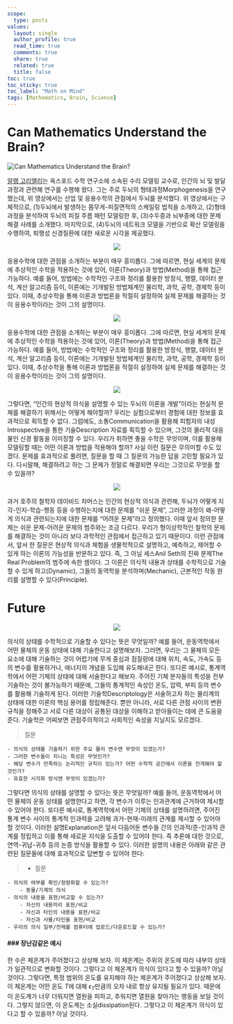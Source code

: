 ```yaml
---
scope:
  type: posts
values:
  layout: single
  author_profile: true
  read_time: true
  comments: true
  share: true
  related: true
  title: false
toc: true
toc_sticky: true
toc_label: "Math on Mind"
tags: [Mathematics, Brain, Science]
---
```


# Can Mathematics Understand the Brain?

![Can Mathematics Understand the Brain?](https://youtu.be/jYP3crI0wpc?si=MLlJJqaVcGbA3h-h)

[알랭 고리엘리](https://goriely.com/)는 옥스포드 수학 연구소에 소속된 수리 모델링 교수로, 인간의 뇌 및 발달 과정과 관련해 연구를 수행해 왔다. 그는 주로 두뇌의 형태과정Morphogenesis을 연구했는데, 위 영상에서는 산업 및 응용수학의 관점에서 두뇌를 분석했다. 위 영상에서는 구체적으로, (1)두뇌에서 발생하는 몸무게-피질면적의 스케일링 법칙을 소개하고, (2)형태과정을 분석하여 두뇌의 피질 주름 패턴 모델링한 후, (3)수두증과 뇌부종에 대한 문제 해결 사례를 소개했다. 마지막으로, (4)두뇌의 네트워크 모델을 기반으로 확산 모델링을 수행하여, 퇴행성 신경질환에 대한 새로운 시각을 제공했다.

<p align="center">
    <img src = "/assets/images/231104/1.png">
</p>
응용수학에 대한 관점을 소개하는 부분이 매우 흥미롭다. 그에 따르면, 현실 세계의 문제에 추상적인 수학을 적용하는 것에 있어, 이론(Theory)과 방법(Method)을 통해 접근 가능하다. 예를 들어, 방법에는 수학적인 구조와 정리를 활용한 방정식, 행렬, 데이터 분석, 계산 알고리즘 등이, 이론에는 기개발된 방법체계인 물리학, 과학, 공학, 경제학 등이 있다. 이때, 추상수학을 통해 이론과 방법론을 적절히 설정하여 실제 문제를 해결하는 것이 응용수학이라는 것이 그의 설명이다.

<p align="center">
    <img src = "/assets/images/231104/2.png">
</p>
응용수학에 대한 관점을 소개하는 부분이 매우 흥미롭다. 그에 따르면, 현실 세계의 문제에 추상적인 수학을 적용하는 것에 있어, 이론(Theory)과 방법(Method)을 통해 접근 가능하다. 예를 들어, 방법에는 수학적인 구조와 정리를 활용한 방정식, 행렬, 데이터 분석, 계산 알고리즘 등이, 이론에는 기개발된 방법체계인 물리학, 과학, 공학, 경제학 등이 있다. 이때, 추상수학을 통해 이론과 방법론을 적절히 설정하여 실제 문제를 해결하는 것이 응용수학이라는 것이 그의 설명이다.

<p align="center">
    <img src = "/assets/images/231104/3.png">
</p>
그렇다면, “인간의 현상적 의식을 설명할 수 있는 두뇌의 이론을 개발”이라는 현실적 문제를 해결하기 위해서는 어떻게 해야할까? 우리는 실험으로부터 경험에 대한 정보를 효과적으로 획득할 수 없다. 그럼에도, 소통Communication을 활용해 피험자의 내성Introspective을 통한 기술Description 자료를 획득할 수 있으며, 그것의 물리적 대응물인 신경 활동을 이미징할 수 있다. 우리가 취하면 좋을 수학은 무엇이며, 이를 활용해 모델링할 때는 어떤 이론과 방법을 적용해야 할까? 사실 이런 질문은 무의미할 수도 있겠다. 문제를 효과적으로 풀려면, 질문을 할 때 그 질문의 가능한 답을 고민할 필요가 있다. 다시말해, 해결하려고 하는 그 문제가 정말로 해결되면 우리는 그것으로 무엇을 할 수 있을까?

<p align="center">
    <img src = "/assets/images/231104/4.png">
</p>
과거 호주의 철학자 데이비드 차머스는 인간의 현상적 의식과 관련해, 두뇌가 어떻게 지각-인지-학습-행동 등을 수행하는지에 대한 문제를 “쉬운 문제”, 그러한 과정이 왜-어떻게 의식과 관련되는지에 대한 문제를 “어려운 문제”라고 정의했다. 이때 앞서 정의한 문제는 쉬운 문제-어려운 문제의 범주와는 조금 다르다. 우리가 형이상학적인 철학의 문제를 해결하는 것이 아니라 보다 과학적인 관점에서 접근하고 있기 때문이다. 이런 관점에서, 앞서 한 질문은 현상적 의식과 체험을 생물학적으로 설명하고, 예측하고, 제어할 수 있게 하는 이론의 가능성을 반문하고 있다. 즉, 그 아닐 세스Anil Seth의 진짜 문제The Real Problem의 범주에 속한 셈이다. 그 이론은 의식적 내용과 상태를 수학적으로 기술할 수 있게 하고(Dynamic), 그들의 동역학을 분석하며(Mechanic), 근본적인 작동 원리를 설명할 수 있다(Principle).

# Future

<p align="center">
    <img src = "/assets/images/231104/5.png">
</p>
의식의 상태를 수학적으로 기술할 수 있다는 뜻은 무엇일까? 예를 들어, 운동역학에서 어떤 물체의 운동 상태에 대해 기술한다고 설명해보자. 그러면, 우리는 그 물체의 모든 요소에 대해 기술하는 것이 어렵기에 무게 중심과 점질량에 대해 위치, 속도, 가속도 등의 변수를 활용하거나, 에너지의 개념을 도입해 유도해내곤 한다. 또다른 예시로, 통계역학에서 어떤 기체의 상태에 대해 서술한다고 해보자. 주어진 기체 분자들의 특성을 전부 기술하는 것이 불가능하기 때문에, 그들의 통계적인 속성인 온도, 압력, 부피 등의 변수를 활용해 기술하게 된다. 이러한 기술학Descriptology은 서술하고자 하는 물리계의 상태에 대한 이론의 핵심 용어를 정립해준다. 뿐만 아니라, 서로 다른 관점 사이의 변환 규칙을 정해주고 서로 다른 대상이 공통된 대상을 이해하고 받아들이는 데에 큰 도움을 준다. 기술학은 어찌보면 관점주의적이고 사회적인 속성을 지닐지도 모르겠다.

> 질문

    - 의식의 상태를 기술하기 위한 주요 물리 변수엔 무엇이 있겠는가?
    - 그러한 변수들이 지니는 특성은 무엇인가?
    - 해당 변수가 만족하는 논리적인 규칙이 있는가? 어떤 수학적 공간에서 이론을 전개해야 할 것인가?
    - 유효한 시각화 방식엔 무엇이 있겠는가?

그렇다면 의식의 상태를 설명할 수 있다는 뜻은 무엇일까? 예를 들어, 운동역학에서 어떤 물체의 운동 상태를 설명한다고 하면, 각 변수가 이루는 인과관계에 근거하여 제시할 수 있어야 한다. 또다른 예시로, 통계역학에서 어떤 기체의 상태를 설명하려면, 주어진 통계 변수 사이의 통계적 인과력을 고려해 과거-현재-미래의 관계를 제시할 수 있어야 할 것이다. 이러한 설명Explanation은 앞서 다듬어둔 변수들 간의 인과적/준-인과적 관계를 정립하고 이를 통해 새로운 지식을 도출할 수 있어야 한다. 즉 추론에 대한 것으로, 연역-귀납-귀추 등의 논증 방식을 활용할 수 있다. 이러한 설명의 내용은 아래와 같은 관련된 질문들에 대해 효과적으로 답변할 수 있어야 한다:

> - 질문

    - 의식의 여부를 확인/정량화할 수 있는가?
        - 동물/기계의 의식
    - 의식의 내용을 표현/비교할 수 있는가?
        - 자신의 내용끼리 표현/비교
        - 자신과 타인의 내용을 표현/비교
        - 자신과 사물/타인을 표현/비교
    - 우리의 의식 일부/전체를 컴퓨터에 업로드/다운로드할 수 있는가?

#### ### 장난감같은 예시

한 수은 체온계가 주어졌다고 상상해 보자. 이 체온계는 주위의 온도에 따라 내부의 상태가 일관적으로 변화할 것이다. 그렇다고 이 체온계가 의식이 있다고 할 수 있을까? 아닐 것이다. 그렇다면, 특정 범위의 온도를 유지해야 하는 체온계가 주어졌다고 상상해 보자. 이 체온계는 어떤 온도 $T$에 대해 $\epsilon_T$만큼의 오차 내로 항상 유지될 필요가 있다. 때문에 이 온도계가 너무 더워지면 열원을 피하고, 추워지면 열원을 찾아가는 행동을 보일 것이다. 그렇지 않으면, 이 온도계는 소실dissipation된다. 그렇다고 이 체온계가 의식이 있다고 할 수 있을까? 아닐 것이다.
